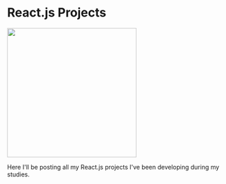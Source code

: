 # React.js Projects
<img src="https://external-content.duckduckgo.com/iu/?u=https%3A%2F%2Flogonoid.com%2Fimages%2Freact-logo.png&f=1&nofb=1" height="300">

Here I'll be posting all my React.js projects I've been developing during my studies.
